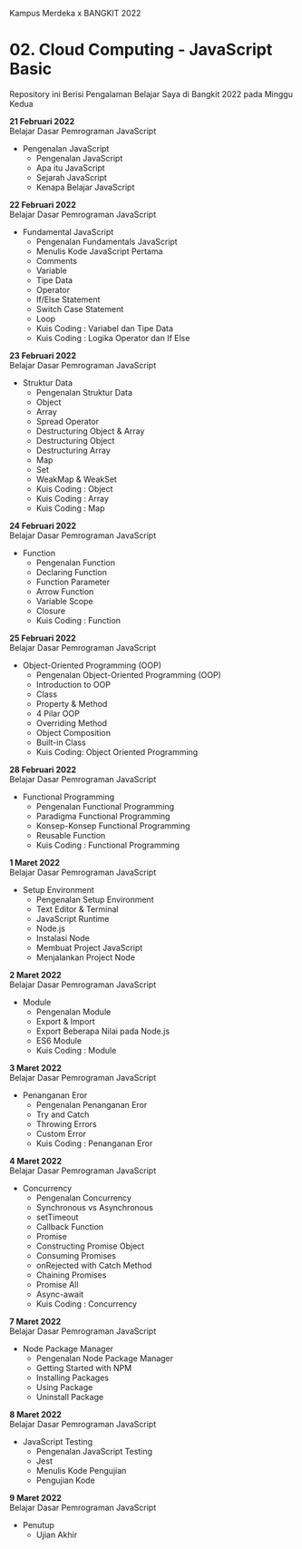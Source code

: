 Kampus Merdeka x BANGKIT 2022

# 02. Cloud Computing - JavaScript Basic  
Repository ini Berisi Pengalaman Belajar Saya di Bangkit 2022 pada Minggu Kedua

**21 Februari 2022**  
Belajar Dasar Pemrograman JavaScript
  * Pengenalan JavaScript
    * Pengenalan JavaScript
    * Apa itu JavaScript
    * Sejarah JavaScript
    * Kenapa Belajar JavaScript
    

**22 Februari 2022**  
Belajar Dasar Pemrograman JavaScript
  * Fundamental JavaScript
    * Pengenalan Fundamentals JavaScript
    * Menulis Kode JavaScript Pertama
    * Comments
    * Variable
    * Tipe Data
    * Operator
    * If/Else Statement
    * Switch Case Statement
    * Loop
    * Kuis Coding : Variabel dan Tipe Data
    * Kuis Coding : Logika Operator dan If Else

**23 Februari 2022**  
Belajar Dasar Pemrograman JavaScript
  * Struktur Data
    * Pengenalan Struktur Data
    * Object
    * Array
    * Spread Operator
    * Destructuring Object & Array
    * Destructuring Object
    * Destructuring Array
    * Map
    * Set
    * WeakMap & WeakSet
    * Kuis Coding : Object
    * Kuis Coding : Array
    * Kuis Coding : Map

**24 Februari 2022**  
Belajar Dasar Pemrograman JavaScript
  * Function
    * Pengenalan Function
    * Declaring Function
    * Function Parameter
    * Arrow Function
    * Variable Scope
    * Closure
    * Kuis Coding : Function

**25 Februari 2022**  
Belajar Dasar Pemrograman JavaScript
  * Object-Oriented Programming (OOP)
    * Pengenalan Object-Oriented Programming (OOP)
    * Introduction to OOP
    * Class
    * Property & Method
    * 4 Pilar OOP
    * Overriding Method
    * Object Composition
    * Built-in Class
    * Kuis Coding: Object Oriented Programming
    
**28 Februari 2022**  
Belajar Dasar Pemrograman JavaScript
  * Functional Programming
    * Pengenalan Functional Programming
    * Paradigma Functional Programming
    * Konsep-Konsep Functional Programming
    * Reusable Function
    * Kuis Coding : Functional Programming

**1 Maret 2022**  
Belajar Dasar Pemrograman JavaScript
  * Setup Environment
    * Pengenalan Setup Environment
    * Text Editor & Terminal
    * JavaScript Runtime
    * Node.js
    * Instalasi Node
    * Membuat Project JavaScript
    * Menjalankan Project Node
    
**2 Maret 2022**  
Belajar Dasar Pemrograman JavaScript
  * Module
    * Pengenalan Module
    * Export & Import
    * Export Beberapa Nilai pada Node.js
    * ES6 Module
    * Kuis Coding : Module

**3 Maret 2022**  
Belajar Dasar Pemrograman JavaScript
  * Penanganan Eror
    * Pengenalan Penanganan Eror
    * Try and Catch
    * Throwing Errors
    * Custom Error
    * Kuis Coding : Penanganan Eror

**4 Maret 2022**  
Belajar Dasar Pemrograman JavaScript
  * Concurrency
    * Pengenalan Concurrency
    * Synchronous vs Asynchronous
    * setTimeout
    * Callback Function
    * Promise
    * Constructing Promise Object
    * Consuming Promises
    * onRejected with Catch Method
    * Chaining Promises
    * Promise All
    * Async-await
    * Kuis Coding : Concurrency

**7 Maret 2022**  
Belajar Dasar Pemrograman JavaScript
  * Node Package Manager
    * Pengenalan Node Package Manager
    * Getting Started with NPM
    * Installing Packages
    * Using Package
    * Uninstall Package

**8 Maret 2022**  
Belajar Dasar Pemrograman JavaScript
  * JavaScript Testing
    * Pengenalan JavaScript Testing
    * Jest
    * Menulis Kode Pengujian
    * Pengujian Kode

**9 Maret 2022**  
Belajar Dasar Pemrograman JavaScript
  * Penutup
    * Ujian Akhir  
